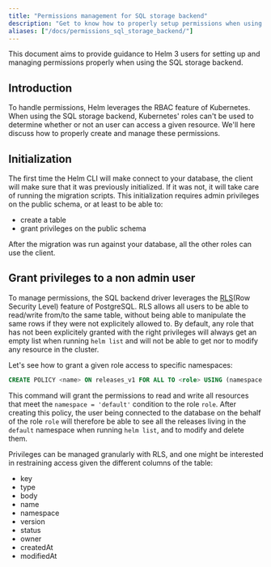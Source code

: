 ```yaml
---
title: "Permissions management for SQL storage backend"
description: "Get to know how to properly setup permissions when using SQL storage backend."
aliases: ["/docs/permissions_sql_storage_backend/"]
---
```


This document aims to provide guidance to Helm 3 users for setting up and managing permissions properly when using the SQL storage backend.

## Introduction

To handle permissions, Helm leverages the RBAC feature of Kubernetes. When using the SQL storage backend, Kubernetes' roles can't be used to determine whether or not an user can access a given resource. We'll here discuss how to properly create and manage these permissions.

## Initialization

The first time the Helm CLI will make connect to your database, the client will make sure that it was previously initialized. If it was not, it will take care of running the migration scripts. This initialization requires admin privileges on the public schema, or at least to be able to:

* create a table
* grant privileges on the public schema

After the migration was run against your database, all the other roles can use the client.

## Grant privileges to a non admin user

To manage permissions, the SQL backend driver leverages the [RLS](https://www.postgresql.org/docs/9.5/ddl-rowsecurity.html)(Row Security Level) feature of PostgreSQL. RLS allows all users to be able to read/write from/to the same table, without being able to manipulate the same rows if they were not explicitely allowed to. By default, any role that has not been explicitely granted with the right privileges will always get an empty list when running `helm list` and will not be able to get nor to modify any resource in the cluster.

Let's see how to grant a given role access to specific namespaces:

```sql
CREATE POLICY <name> ON releases_v1 FOR ALL TO <role> USING (namespace = 'default');
```

This command will grant the permissions to read and write all resources that meet the `namespace = 'default'` condition to the role `role`. After creating this policy, the user being connected to the database on the behalf of the role `role` will therefore be able to see all the releases living in the `default` namespace when running `helm list`, and to modify and delete them.

Privileges can be managed granularly with RLS, and one might be interested in restraining access given the different columns of the table:
* key
* type
* body
* name
* namespace
* version
* status
* owner
* createdAt
* modifiedAt